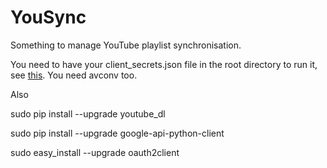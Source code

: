 YouSync
=======

Something to manage YouTube playlist synchronisation. 

You need to have your client\_secrets.json file in the root directory to run it, see [this](https://developers.google.com/api-client-library/python/guide/aaa_oauth#acquiring). You need avconv too.

Also

sudo pip install --upgrade youtube_dl

sudo pip install --upgrade google-api-python-client

sudo easy_install --upgrade oauth2client
